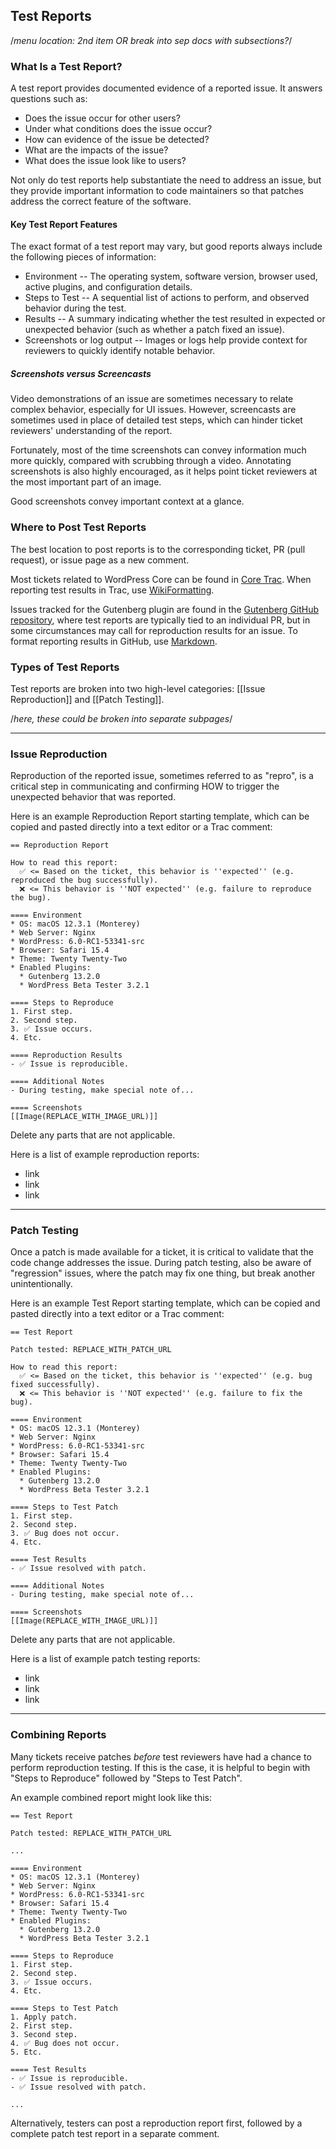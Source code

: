 ## Test Reports
/*menu location: 2nd item OR break into sep docs with subsections?*/

### What Is a Test Report?
A test report provides documented evidence of a reported issue. It answers questions such as:

- Does the issue occur for other users?
- Under what conditions does the issue occur?
- How can evidence of the issue be detected?
- What are the impacts of the issue?
- What does the issue look like to users?

Not only do test reports help substantiate the need to address an issue, but they provide important information to code maintainers so that patches address the correct feature of the software.

#### Key Test Report Features
The exact format of a test report may vary, but good reports always include the following pieces of information:

- Environment -- The operating system, software version, browser used, active plugins, and configuration details.
- Steps to Test -- A sequential list of actions to perform, and observed behavior during the test.
- Results -- A summary indicating whether the test resulted in expected or unexpected behavior (such as whether a patch fixed an issue).
- Screenshots or log output -- Images or logs help provide context for reviewers to quickly identify notable behavior.

##### Screenshots versus Screencasts
Video demonstrations of an issue are sometimes necessary to relate complex behavior, especially for UI issues. However, screencasts are sometimes used in place of detailed test steps, which can hinder ticket reviewers' understanding of the report.

Fortunately, most of the time screenshots can convey information much more quickly, compared with scrubbing through a video. Annotating screenshots is also highly encouraged, as it helps point ticket reviewers at the most important part of an image.

Good screenshots convey important context at a glance.

### Where to Post Test Reports
The best location to post reports is to the corresponding ticket, PR (pull request), or issue page as a new comment.

Most tickets related to WordPress Core can be found in [Core Trac](https://core.trac.wordpress.org/). When reporting test results in Trac, use [WikiFormatting](https://core.trac.wordpress.org/wiki/WikiFormatting).

Issues tracked for the Gutenberg plugin are found in the [Gutenberg GitHub repository](https://github.com/WordPress/gutenberg), where test reports are typically tied to an individual PR, but in some circumstances may call for reproduction results for an issue. To format reporting results in GitHub, use [Markdown](https://docs.github.com/articles/markdown-basics).

### Types of Test Reports
Test reports are broken into two high-level categories: [[Issue Reproduction]] and [[Patch Testing]].

/*here, these could be broken into separate subpages*/

---

### Issue Reproduction
Reproduction of the reported issue, sometimes referred to as "repro", is a critical step in communicating and confirming HOW to trigger the unexpected behavior that was reported.

Here is an example Reproduction Report starting template, which can be copied and pasted directly into a text editor or a Trac comment:

```
== Reproduction Report

How to read this report:
  ✅ <= Based on the ticket, this behavior is ''expected'' (e.g. reproduced the bug successfully).
  ❌ <= This behavior is ''NOT expected'' (e.g. failure to reproduce the bug).

==== Environment
* OS: macOS 12.3.1 (Monterey)
* Web Server: Nginx
* WordPress: 6.0-RC1-53341-src
* Browser: Safari 15.4
* Theme: Twenty Twenty-Two
* Enabled Plugins:
  * Gutenberg 13.2.0
  * WordPress Beta Tester 3.2.1

==== Steps to Reproduce
1. First step.
2. Second step.
3. ✅ Issue occurs.
4. Etc.

==== Reproduction Results
- ✅ Issue is reproducible.

==== Additional Notes
- During testing, make special note of...

==== Screenshots
[[Image(REPLACE_WITH_IMAGE_URL)]]
```

Delete any parts that are not applicable.

Here is a list of example reproduction reports:
- link
- link
- link

---

### Patch Testing
Once a patch is made available for a ticket, it is critical to validate that the code change addresses the issue. During patch testing, also be aware of "regression" issues, where the patch may fix one thing, but break another unintentionally.

Here is an example Test Report starting template, which can be copied and pasted directly into a text editor or a Trac comment:

```
== Test Report

Patch tested: REPLACE_WITH_PATCH_URL

How to read this report:
  ✅ <= Based on the ticket, this behavior is ''expected'' (e.g. bug fixed successfully).
  ❌ <= This behavior is ''NOT expected'' (e.g. failure to fix the bug).

==== Environment
* OS: macOS 12.3.1 (Monterey)
* Web Server: Nginx
* WordPress: 6.0-RC1-53341-src
* Browser: Safari 15.4
* Theme: Twenty Twenty-Two
* Enabled Plugins:
  * Gutenberg 13.2.0
  * WordPress Beta Tester 3.2.1

==== Steps to Test Patch
1. First step.
2. Second step.
3. ✅ Bug does not occur.
4. Etc.

==== Test Results
- ✅ Issue resolved with patch.

==== Additional Notes
- During testing, make special note of...

==== Screenshots
[[Image(REPLACE_WITH_IMAGE_URL)]]
```

Delete any parts that are not applicable.

Here is a list of example patch testing reports:
- link
- link
- link

---

### Combining Reports
Many tickets receive patches *before* test reviewers have had a chance to perform reproduction testing. If this is the case, it is helpful to begin with "Steps to Reproduce" followed by "Steps to Test Patch".

An example combined report might look like this:

```
== Test Report

Patch tested: REPLACE_WITH_PATCH_URL

...

==== Environment
* OS: macOS 12.3.1 (Monterey)
* Web Server: Nginx
* WordPress: 6.0-RC1-53341-src
* Browser: Safari 15.4
* Theme: Twenty Twenty-Two
* Enabled Plugins:
  * Gutenberg 13.2.0
  * WordPress Beta Tester 3.2.1

==== Steps to Reproduce
1. First step.
2. Second step.
3. ✅ Issue occurs.
4. Etc.

==== Steps to Test Patch
1. Apply patch.
2. First step.
3. Second step.
4. ✅ Bug does not occur.
5. Etc.

==== Test Results
- ✅ Issue is reproducible.
- ✅ Issue resolved with patch.

...
```

Alternatively, testers can post a reproduction report first, followed by a complete patch test report in a separate comment.
